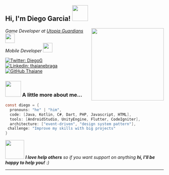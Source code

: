 <h2> Hi, I'm Diego Garcia! <img src="https://media3.giphy.com/media/w1OBpBd7kJqHrJnJ13/giphy.gif" width="50"></h2>
<img align='right' src="https://media0.giphy.com/media/gjrYDwbjnK8x36xZIO/giphy.gif" width="230">
<p><em>Game Developer at <a href="https://parchis.pro">Utopia Guardians</a><img src="https://media4.giphy.com/media/6Uu9tE0A99UBON0L4D/giphy.gif" width="30"></br>Mobile Developer <img src="https://media.giphy.com/media/WUlplcMpOCEmTGBtBW/giphy.gif" width="30"> 
</em></p>

[![Twitter: DiegoG](https://img.shields.io/twitter/follow/AominDki?style=social)](https://twitter.com/AominDki)
[![Linkedin: thaianebraga](https://img.shields.io/badge/-Diego-blue?style=flat-square&logo=Linkedin&logoColor=white&link=https://www.linkedin.com/in/diegogciafdez/)](https://www.linkedin.com/in/diegogciafdez/)
[![GitHub Thaiane](https://img.shields.io/github/followers/AomineD?label=follow&style=social)](https://github.com/AomineD)


### <img src="https://media0.giphy.com/media/W3MyhCrgfBlXDV349M/giphy.gif" width="50"> A little more about me...  

```C#
const diego = {
  pronouns: "he" | "him",
  code: [Java, Kotlin, C#, Dart, PHP, Javascript, HTML],
  tools: [AndroidStudio, UnityEngine, Flutter, CodeIgniter],
  architecture: ["event-driven", "design system pattern"],
 challenge: "Improve my skills with big projects"
}
```

<img src="https://media.giphy.com/media/LnQjpWaON8nhr21vNW/giphy.gif" width="60"> <em><b>I love help others</b> so if you want support on anything <b>hi, I'll be happy to help you!</b> :)</em>

---
